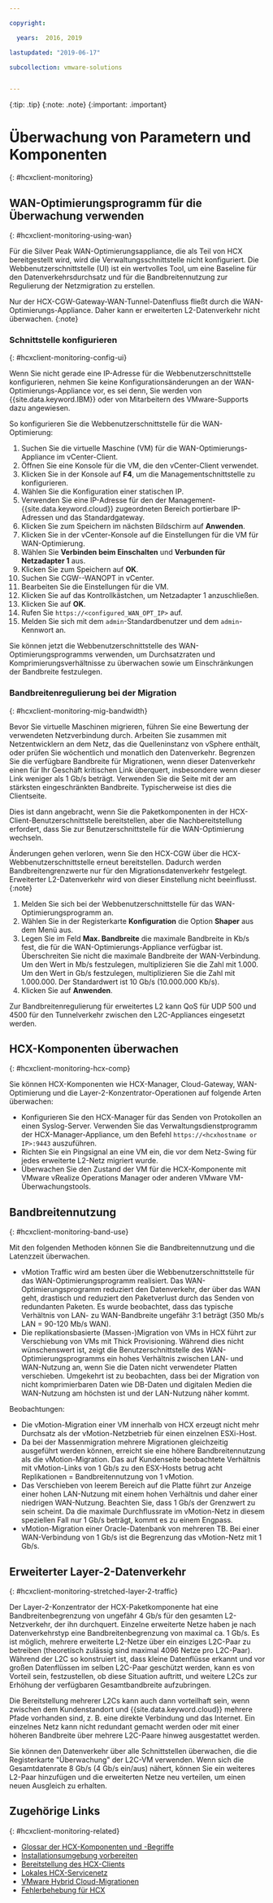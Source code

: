 ```yaml
---

copyright:

  years:  2016, 2019

lastupdated: "2019-06-17"

subcollection: vmware-solutions


---
```


{:tip: .tip}
{:note: .note}
{:important: .important}

# Überwachung von Parametern und Komponenten
{: #hcxclient-monitoring}

## WAN-Optimierungsprogramm für die Überwachung verwenden
{: #hcxclient-monitoring-using-wan}

Für die Silver Peak WAN-Optimierungsappliance, die als Teil von HCX bereitgestellt wird, wird die Verwaltungsschnittstelle nicht konfiguriert. Die Webbenutzerschnittstelle (UI) ist ein wertvolles Tool, um eine Baseline für den Datenverkehrsdurchsatz und für die Bandbreitennutzung zur Regulierung der Netzmigration zu erstellen.

Nur der HCX-CGW-Gateway-WAN-Tunnel-Datenfluss fließt durch die WAN-Optimierungs-Appliance. Daher kann er erweiterten L2-Datenverkehr nicht überwachen.
{:note}

### Schnittstelle konfigurieren
{: #hcxclient-monitoring-config-ui}

Wenn Sie nicht gerade eine IP-Adresse für die Webbenutzerschnittstelle konfigurieren, nehmen Sie keine Konfigurationsänderungen an der WAN-Optimierungs-Appliance vor, es sei denn, Sie werden von {{site.data.keyword.IBM}} oder von Mitarbeitern des VMware-Supports dazu angewiesen.

So konfigurieren Sie die Webbenutzerschnittstelle für die WAN-Optimierung:

1. Suchen Sie die virtuelle Maschine (VM) für die WAN-Optimierungs-Appliance im vCenter-Client.
2. Öffnen Sie eine Konsole für die VM, die den vCenter-Client verwendet.
3. Klicken Sie in der Konsole auf **F4**, um die Managementschnittstelle zu konfigurieren.
4. Wählen Sie die Konfiguration einer statischen IP.
5. Verwenden Sie eine IP-Adresse für den der Management-{{site.data.keyword.cloud}} zugeordneten Bereich portierbare IP-Adressen und das Standardgateway.
6. Klicken Sie zum Speichern im nächsten Bildschirm auf **Anwenden**.
7. Klicken Sie in der vCenter-Konsole auf die Einstellungen für die VM für WAN-Optimierung.
8. Wählen Sie **Verbinden beim Einschalten** und **Verbunden für Netzadapter 1** aus.
9. Klicken Sie zum Speichern auf **OK**.
10. Suchen Sie CGW-<xxx>-WANOPT in vCenter.
11. Bearbeiten Sie die Einstellungen für die VM.
12. Klicken Sie auf das Kontrollkästchen, um Netzadapter 1 anzuschließen.
13. Klicken Sie auf **OK**.
14. Rufen Sie `https://<configured_WAN_OPT_IP>` auf.
15. Melden Sie sich mit dem `admin`-Standardbenutzer und dem `admin`-Kennwort an.

Sie können jetzt die Webbenutzerschnittstelle des WAN-Optimierungsprogramms verwenden, um Durchsatzraten und Komprimierungsverhältnisse zu überwachen sowie um Einschränkungen der Bandbreite festzulegen.

### Bandbreitenregulierung bei der Migration
{: #hcxclient-monitoring-mig-bandwidth}

Bevor Sie virtuelle Maschinen migrieren, führen Sie eine Bewertung der verwendeten Netzverbindung durch. Arbeiten Sie zusammen mit Netzentwicklern an dem Netz, das die Quelleninstanz von vSphere enthält, oder prüfen Sie wöchentlich und monatlich den Datenverkehr. Begrenzen Sie die verfügbare Bandbreite für Migrationen, wenn dieser Datenverkehr einen für Ihr Geschäft kritischen Link überquert, insbesondere wenn dieser Link weniger als 1 Gb/s beträgt. Verwenden Sie die Seite mit der am stärksten eingeschränkten Bandbreite. Typischerweise ist dies die Clientseite.

Dies ist dann angebracht, wenn Sie die Paketkomponenten in der HCX-Client-Benutzerschnittstelle bereitstellen, aber die Nachbereitstellung erfordert, dass Sie zur Benutzerschnittstelle für die WAN-Optimierung wechseln.

Änderungen gehen verloren, wenn Sie den HCX-CGW über die HCX-Webbenutzerschnittstelle erneut bereitstellen. Dadurch werden Bandbreitengrenzwerte nur für den Migrationsdatenverkehr festgelegt. Erweiterter L2-Datenverkehr wird von dieser Einstellung nicht beeinflusst.
{:note}

1. Melden Sie sich bei der Webbenutzerschnittstelle für das WAN-Optimierungsprogramm an.
2. Wählen Sie in der Registerkarte **Konfiguration** die Option **Shaper** aus dem Menü aus.
3. Legen Sie im Feld **Max. Bandbreite** die maximale Bandbreite in Kb/s fest, die für die WAN-Optimierungs-Appliance verfügbar ist. Überschreiten Sie nicht die maximale Bandbreite der WAN-Verbindung. Um den Wert in Mb/s festzulegen, multiplizieren Sie die Zahl mit 1.000. Um den Wert in Gb/s festzulegen, multiplizieren Sie die Zahl mit 1.000.000. Der Standardwert ist 10 Gb/s (10.000.000 Kb/s).
4. Klicken Sie auf **Anwenden**.

Zur Bandbreitenregulierung für erweitertes L2 kann QoS für UDP 500 und 4500 für den Tunnelverkehr zwischen den L2C-Appliances eingesetzt werden.

## HCX-Komponenten überwachen
{: #hcxclient-monitoring-hcx-comp}

Sie können HCX-Komponenten wie HCX-Manager, Cloud-Gateway, WAN-Optimierung und die Layer-2-Konzentrator-Operationen auf folgende Arten überwachen:

- Konfigurieren Sie den HCX-Manager für das Senden von Protokollen an einen Syslog-Server. Verwenden Sie das Verwaltungsdienstprogramm der HCX-Manager-Appliance, um den Befehl `https://<hcxhostname or
IP>:9443` auszuführen.
- Richten Sie ein Pingsignal an eine VM ein, die vor dem Netz-Swing für jedes erweiterte L2-Netz migriert wurde.
- Überwachen Sie den Zustand der VM für die HCX-Komponente mit VMware vRealize Operations Manager oder anderen VMware VM-Überwachungstools.

## Bandbreitennutzung
{: #hcxclient-monitoring-band-use}

Mit den folgenden Methoden können Sie die Bandbreitennutzung und die Latenzzeit überwachen.

- vMotion Traffic wird am besten über die Webbenutzerschnittstelle für das WAN-Optimierungsprogramm realisiert. Das WAN-Optimierungsprogramm reduziert den Datenverkehr, der über das WAN geht, drastisch und reduziert den Paketverlust durch das Senden von redundanten Paketen. Es wurde beobachtet, dass das typische Verhältnis von LAN- zu WAN-Bandbreite ungefähr 3:1 beträgt (350 Mb/s LAN = 90-120 Mb/s WAN).
- Die replikationsbasierte (Massen-)Migration von VMs in HCX führt zur Verschiebung von VMs mit Thick Provisioning. Während dies nicht wünschenswert ist, zeigt die Benutzerschnittstelle des WAN-Optimierungsprogramms ein hohes Verhältnis zwischen LAN- und WAN-Nutzung an, wenn Sie die Daten nicht verwendeter Platten verschieben. Umgekehrt ist zu beobachten, dass bei der Migration von nicht komprimierbaren Daten wie DB-Daten und digitalen Medien die WAN-Nutzung am höchsten ist und der LAN-Nutzung näher kommt.

Beobachtungen:
- Die vMotion-Migration einer VM innerhalb von HCX erzeugt nicht mehr Durchsatz als der vMotion-Netzbetrieb für einen einzelnen ESXi-Host.
- Da bei der Massenmigration mehrere Migrationen gleichzeitig ausgeführt werden können, erreicht sie eine höhere Bandbreitennutzung als die vMotion-Migration. Das auf Kundenseite beobachtete Verhältnis mit vMotion-Links von 1 Gb/s zu den ESX-Hosts betrug acht Replikationen = Bandbreitennutzung von 1 vMotion.
- Das Verschieben von leerem Bereich auf die Platte führt zur Anzeige einer hohen LAN-Nutzung mit einem hohen Verhältnis und daher einer niedrigen WAN-Nutzung. Beachten Sie, dass 1 Gb/s der Grenzwert zu sein scheint. Da die maximale Durchflussrate im vMotion-Netz in diesem speziellen Fall nur 1 Gb/s beträgt, kommt es zu einem Engpass.
- vMotion-Migration einer Oracle-Datenbank von mehreren TB. Bei einer WAN-Verbindung von 1 Gb/s ist die Begrenzung das vMotion-Netz mit 1 Gb/s.

## Erweiterter Layer-2-Datenverkehr
{: #hcxclient-monitoring-stretched-layer-2-traffic}

Der Layer-2-Konzentrator der HCX-Paketkomponente hat eine Bandbreitenbegrenzung von ungefähr 4 Gb/s für den gesamten L2-Netzverkehr, der ihn durchquert. Einzelne erweiterte Netze haben je nach Datenverkehrstyp eine Bandbreitenbegrenzung von maximal ca. 1 Gb/s. Es ist möglich, mehrere erweiterte L2-Netze über ein einziges L2C-Paar zu betreiben (theoretisch zulässig sind maximal 4096 Netze pro L2C-Paar). Während der L2C so konstruiert ist, dass kleine Datenflüsse erkannt und vor großen Datenflüssen im selben L2C-Paar geschützt werden, kann es von Vorteil sein, festzustellen, ob diese Situation auftritt, und weitere L2Cs zur Erhöhung der verfügbaren Gesamtbandbreite aufzubringen.

Die Bereitstellung mehrerer L2Cs kann auch dann vorteilhaft sein, wenn zwischen dem Kundenstandort und {{site.data.keyword.cloud}} mehrere Pfade vorhanden sind, z. B. eine direkte Verbindung und das Internet. Ein einzelnes Netz kann nicht redundant gemacht werden oder mit einer höheren Bandbreite über mehrere L2C-Paare hinweg ausgestattet werden.

Sie können den Datenverkehr über alle Schnittstellen überwachen, die die Registerkarte "Überwachung" der L2C-VM verwenden. Wenn sich die Gesamtdatenrate 8 Gb/s (4 Gb/s ein/aus) nähert, können Sie ein weiteres L2-Paar hinzufügen und die erweiterten Netze neu verteilen, um einen neuen Ausgleich zu erhalten.

## Zugehörige Links
{: #hcxclient-monitoring-related}

* [Glossar der HCX-Komponenten und -Begriffe](/docs/services/vmwaresolutions/services?topic=vmware-solutions-hcxclient-components)
* [Installationsumgebung vorbereiten](/docs/services/vmwaresolutions/services?topic=vmware-solutions-hcxclient-planning-prep-install)
* [Bereitstellung des HCX-Clients](/docs/services/vmwaresolutions/services?topic=vmware-solutions-hcxclient-vcs-client-deployment)
* [Lokales HCX-Servicenetz](/docs/services/vmwaresolutions/services?topic=vmware-solutions-hcxclient-vcs-mesh-deployment)
* [VMware Hybrid Cloud-Migrationen](/docs/services/vmwaresolutions/services?topic=vmware-solutions-hcxclient-migrations)
* [Fehlerbehebung für HCX](/docs/services/vmwaresolutions/services?topic=vmware-solutions-hcxclient-troubleshooting)
